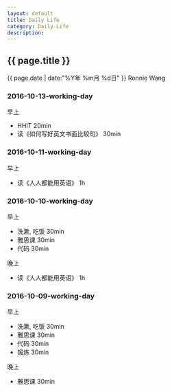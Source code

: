 ```yaml
---
layout: default
title: Daily Life
category: Daily-Life
description: 
---
```


<h2>{{ page.title }}</h2>
<p><span class="glyphicon glyphicon-calendar"></span> {{ page.date | date:"%Y年 %m月 %d日" }} Ronnie Wang</p>

### 2016-10-13-working-day

早上

* HHIT 20min
* 读《如何写好英文书面比较句》 30min

### 2016-10-11-working-day

早上

* 读《人人都能用英语》 1h

### 2016-10-10-working-day

早上

* 洗漱, 吃饭 30min
* 雅思课 30min
* 代码 30min

晚上

* 读《人人都能用英语》 1h

### 2016-10-09-working-day

早上

* 洗漱, 吃饭 30min
* 雅思课 30min
* 代码 30min
* 锻炼 30min

晚上

* 雅思课 30min